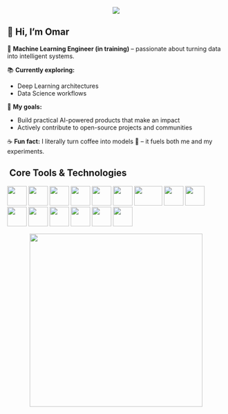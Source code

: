 <p align="center">
  <img src="https://capsule-render.vercel.app/api?type=waving&height=200&text=Welcome%20To%20My%20Profile!%20&fontAlign=50&fontAlignY=40&color=gradient&animation=twinkling"/>
</p>

## 👋 Hi, I’m Omar  

💼 **Machine Learning Engineer (in training)** – passionate about turning data into intelligent systems.  

📚 **Currently exploring:**  
- Deep Learning architectures  
- Data Science workflows  

🎯 **My goals:**  
- Build practical AI-powered products that make an impact  
- Actively contribute to open-source projects and communities  

☕ **Fun fact:** I literally turn coffee into models 🤖 – it fuels both me and my experiments.  


<h2>&nbsp;Core Tools & Technologies</h2>
<p align="left">

  <!-- Languages -->
  <img src="https://cdn.jsdelivr.net/gh/devicons/devicon/icons/python/python-original.svg" width="45" height="45"/>
  <img src="https://cdn.jsdelivr.net/gh/devicons/devicon/icons/cplusplus/cplusplus-original.svg" width="45" height="45"/>
  <img src="https://cdn.jsdelivr.net/gh/devicons/devicon/icons/javascript/javascript-original.svg" width="45" height="45"/>

  <!-- Python ML Libraries -->
  <img src="https://www.vectorlogo.zone/logos/numpy/numpy-icon.svg" width="45" height="45"/>
  <img src="https://pandas.pydata.org/static/img/pandas_mark.svg" width="45" height="45"/>
  <img src="https://matplotlib.org/stable/_static/logo2.svg" width="45" height="45"/>
  <img src="https://seaborn.pydata.org/_static/logo-wide-lightbg.svg" width="65" height="45"/>
  <img src="https://www.vectorlogo.zone/logos/tensorflow/tensorflow-icon.svg" width="45" height="45"/>
  <img src="https://www.vectorlogo.zone/logos/pytorch/pytorch-icon.svg" width="45" height="45"/>
  <img src="https://www.vectorlogo.zone/logos/opencv/opencv-icon.svg" width="45" height="45"/>

  <!-- Problem Solving & Tools -->
  <img src="https://cdn.jsdelivr.net/gh/devicons/devicon/icons/linux/linux-original.svg" width="45" height="45"/>
  <img src="https://cdn.jsdelivr.net/gh/devicons/devicon/icons/git/git-original.svg" width="45" height="45"/>
  <img src="https://cdn.jsdelivr.net/gh/devicons/devicon/icons/docker/docker-original.svg" width="45" height="45"/>
  <img src="https://cdn.jsdelivr.net/gh/devicons/devicon/icons/jupyter/jupyter-original.svg" width="45" height="45"/>
  <img src="https://cdn.jsdelivr.net/gh/devicons/devicon/icons/vscode/vscode-original.svg" width="45" height="45"/>
</p>

<p align="center">
  <img src="assets/naruto.gif" width="400"/>
</p>

